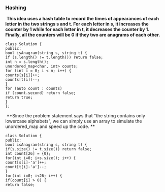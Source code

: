 ### Hashing
​
**This idea uses a hash table to record the times of appearances of each letter in the two strings s and t. For each letter in s, it increases the counter by 1 while for each letter in t, it decreases the counter by 1. Finally, all the counters will be 0 if they two are anagrams of each other.**
​
```
class Solution {
public:
bool isAnagram(string s, string t) {
if (s.length() != t.length()) return false;
int n = s.length();
unordered_map<char, int> counts;
for (int i = 0; i < n; i++) {
counts[s[i]]++;
counts[t[i]]--;
}
for (auto count : counts)
if (count.second) return false;
return true;
}
};
```
​
**Since the problem statement says that "the string contains only lowercase alphabets", we can simply use an array to simulate the unordered_map and speed up the code.
**
​
```
class Solution {
public:
bool isAnagram(string s, string t) {
if(s.size() != t.size()) return false;
int count[26] = {0};
for(int i=0; i<s.size(); i++) {
count[s[i]-'a']++;
count[t[i]-'a']--;
}
for(int i=0; i<26; i++) {
if(count[i] > 0) {
return false;